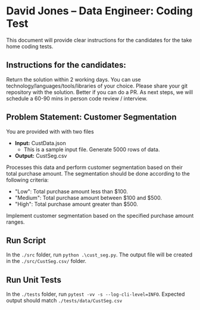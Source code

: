 # David Jones – Data Engineer: Coding Test

This document will provide clear instructions for the candidates for the take home coding tests.

## Instructions for the candidates: 

Return the solution within 2 working days.
You can use technology/languages/tools/libraries of your choice.
Please share your git repository with the solution. Better if you can do a PR.
As next steps, we will schedule a 60-90 mins in person code review / interview.

## Problem Statement: Customer Segmentation

You are provided with with two files

* **Input:** CustData.json
  * This is a sample input file. Generate 5000 rows of data.
* **Output:** CustSeg.csv 

Processes this data and perform customer segmentation based on their total purchase amount. The segmentation should be done according to the following criteria: 

* "Low": Total purchase amount less than $100.
* "Medium": Total purchase amount between $100 and $500.
* "High": Total purchase amount greater than $500.

Implement customer segmentation based on the specified purchase amount ranges.

## Run Script

In the `./src` folder, run `python .\cust_seg.py`. The output file will be created in the `./src/CustSeg.csv/` folder.

## Run Unit Tests
In the `./tests` folder, run `pytest -vv -s --log-cli-level=INFO`. Expected output should match `./tests/data/CustSeg.csv`

